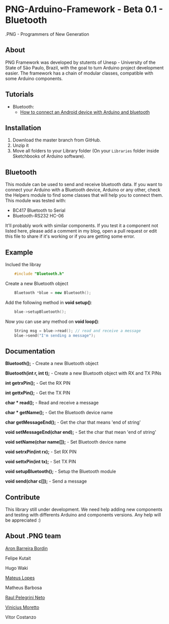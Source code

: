 # PNG-Arduino-Framework - Beta 0.1 - Bluetooth

.PNG - Programmers of New Generation


## About

PNG Framework was developed by stutents of Unesp - University of the State of São Paulo, Brazil, with the goal to turn Arduino project development easier. The framework has a chain of modular classes, compatible with some Arduino components. 


## Tutorials
* Bluetooth:
  * [How to connect an Android device with Arduino and bluetooth](https://bytedebugger.wordpress.com/2014/06/27/tutorial-how-to-connect-an-android-device-with-arduino-and-bluetooth/)


## Installation

1. Download the master branch from GitHub.
2. Unzip it
3. Move all folders to your Library folder (On your `Libraries` folder inside Sketchbooks of Arduino software).


## Bluetooth

This module can be used to send and receive bluetooth data. If you want to connect your Arduino with a Bluetooth device, Arduino or any other, check the Helpers module to find some classes that will help you to connect them.
This module was tested with:
* BC417 Bluetooth to Serial
* Bluetooth-RS232 HC-06

It'll probably work with similar components. If you test it a component not listed here, please add a comment in my blog, open a pull request or edit this file to share if it's working or if you are getting some error.


## Example

Inclued the libray
```c++
	#include "Bluetooth.h"
```

Create a new Bluetooth object
```c++
	Bluetooth *blue = new Bluetooth();
```

Add the following method in **void setup()**:
```c++
	blue->setupBluetooth();
```
Now you can use any method on **void loop()**:
```c++
	String msg = blue->read(); // read and receive a message
	blue->send("I'm sending a message");
```


## Documentation

**Bluetooth();** - Create a new Bluetooth object

**Bluetooth(int r, int t);** - Create a new Bluetooth object with RX and TX PINs

**int getrxPin();** - Get the RX PIN

**int gettxPin();** - Get the TX PIN

**char * read();** - Read and receive a message

**char * getName();** - Get the Bluetooth device name

**char getMessageEnd();** - Get the char that means 'end of string'

**void setMessageEnd(char end);** - Set the char that mean 'end of string'

**void setName(char name[]);** - Set Bluetooth device name

**void setrxPin(int rx);** - Set RX PIN

**void settxPin(int tx);** - Set TX PIN

**void setupBluetooth();** - Setup the Bluetooth module

**void send(char c[]);** - Send a message


## Contribute

This library still under development. We need help adding new components and testing with differents Arduino and components versions. 
Any help will be appreciated :)


## About .PNG team

[Aron Barreira Bordin](http://github.com/aron-bordin/)

Felipe Kutait

Hugo Waki

[Mateus Lopes](https://github.com/lopeslopes)

Matheus Barbosa

[Raul Pelegrini Neto](https://github.com/RaulPelegrini)

[Vinicius Moretto](https://github.com/vinimoretto)

Vitor Costanzo